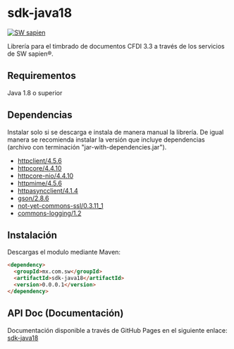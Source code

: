 # sdk-java18
[![SW sapien](https://dka575ofm4ao0.cloudfront.net/pages-transactional_logos/retina/68712/SW_smarter-Servicios_web.png)](http://sw.com.mx/)

Librería para el timbrado de documentos CFDI 3.3 a través de los servicios de SW sapien®.

## Requirementos
Java 1.8 o superior

## Dependencias
Instalar solo si se descarga e instala de manera manual la librería. De igual manera se recomienda instalar la versión que incluye dependencias (archivo con terminación "jar-with-dependencies.jar").
*  [httpclient/4.5.6](https://mvnrepository.com/artifact/org.apache.httpcomponents/httpclient/4.5.6)
*  [httpcore/4.4.10](https://mvnrepository.com/artifact/org.apache.httpcomponents/httpcore/4.4.10)
*  [httpcore-nio/4.4.10](https://mvnrepository.com/artifact/org.apache.httpcomponents/httpcore-nio/4.4.10)
*  [httpmime/4.5.6](https://mvnrepository.com/artifact/org.apache.httpcomponents/httpmime/4.5.6)
*  [httpasyncclient/4.1.4](https://mvnrepository.com/artifact/org.apache.httpcomponents/httpasyncclient/4.1.4)
*  [gson/2.8.6](https://mvnrepository.com/artifact/com.google.code.gson/gson/2.8.6)
*  [not-yet-commons-ssl/0.3.11_1](https://mvnrepository.com/artifact/org.apache.servicemix.bundles/org.apache.servicemix.bundles.not-yet-commons-ssl/0.3.11_1)
*  [commons-logging/1.2](https://mvnrepository.com/artifact/commons-logging/commons-logging/1.2)

## Instalación
Descargas el modulo mediante Maven:
```html
<dependency>
  <groupId>mx.com.sw</groupId>
  <artifactId>sdk-java18</artifactId>
  <version>0.0.0.1</version>
</dependency>
```

## API Doc (Documentación)
Documentación disponible a través de GitHub Pages en el siguiente enlace: [sdk-java18](https://lunasoft.github.io/sdk-java18/)